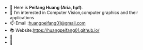 
- 👋 Here is **Peifang Huang (Aria, hpf)**.<br>
- 👀 I’m interested in Computer Vision,computer graphics and their applications
- 📫 Email :huangpeifang01@gmail.com
- 📚 Website:https://huangpeifang01.github.io/
- 🍱 
- 📜 
